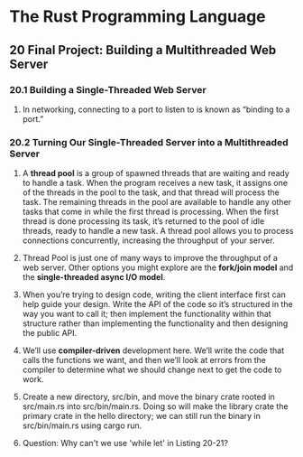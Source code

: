 # The Rust Programming Language

## 20 Final Project: Building a Multithreaded Web Server

### 20.1 Building a Single-Threaded Web Server

1. In networking, connecting to a port to listen to is known as “binding to a port.”

### 20.2 Turning Our Single-Threaded Server into a Multithreaded Server

1. A **thread pool** is a group of spawned threads that are waiting and ready to handle a task. When the program receives a new task, it assigns one of the threads in the pool to the task, and that thread will process the task. The remaining threads in the pool are available to handle any other tasks that come in while the first thread is processing. When the first thread is done processing its task, it’s returned to the pool of idle threads, ready to handle a new task. A thread pool allows you to process connections concurrently, increasing the throughput of your server.

2. Thread Pool is just one of many ways to improve the throughput of a web server. Other options you might explore are the **fork/join model** and the **single-threaded async I/O model**.

3. When you’re trying to design code, writing the client interface first can help guide your design. Write the API of the code so it’s structured in the way you want to call it; then implement the functionality within that structure rather than implementing the functionality and then designing the public API.

4. We’ll use **compiler-driven** development here. We’ll write the code that calls the functions we want, and then we’ll look at errors from the compiler to determine what we should change next to get the code to work.

5. Create a new directory, src/bin, and move the binary crate rooted in src/main.rs into src/bin/main.rs. Doing so will make the library crate the primary crate in the hello directory; we can still run the binary in src/bin/main.rs using cargo run.

6. Question: Why can't we use 'while let' in Listing 20-21?
